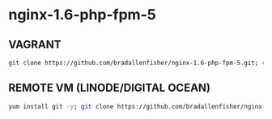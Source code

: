 # nginx-1.6-php-fpm-5

## VAGRANT
```bash
git clone https://github.com/bradallenfisher/nginx-1.6-php-fpm-5.git; cd nginx-1.6-php-fpm-5; vagrant up
```

## REMOTE VM (LINODE/DIGITAL OCEAN)
```bash
yum install git -y; git clone https://github.com/bradallenfisher/nginx-1.6-php-fpm-5; cd nginx-1.6-php-fpm-5; chmod 700 start.sh; ./start.sh;
```
